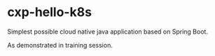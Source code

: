 # cxp-hello-k8s

Simplest possible cloud native java application based on Spring Boot.

As demonstrated in training session.

